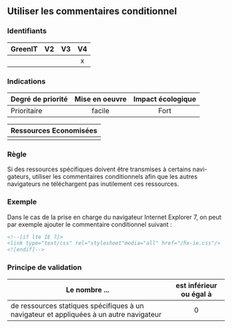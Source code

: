 ## Utiliser les commentaires conditionnel
### Identifiants

| GreenIT |  V2  |  V3  |  V4  |
|---------|:----:|:----:|:----:|
|      |   |   |  x   |

### Indications

| Degré de priorité |      Mise en oeuvre       |  Impact écologique    | 
|-------------------|:-------------------------:|:---------------------:|
|  Prioritaire      |   facile                  |  Fort                 | 


|Ressources Economisées                                      |
|:----------------------------------------------------------:|
|    |

### Règle

Si des ressources spécifiques doivent être transmises à certains navi- gateurs, utiliser les commentaires conditionnels afin que les autres navigateurs ne téléchargent pas inutilement ces ressources.

### Exemple

Dans le cas de la prise en charge du navigateur Internet Explorer 7, on peut par exemple ajouter le commentaire conditionnel suivant :
```html
<!--[if lte IE 7]>
<link type="text/css" rel="stylesheet"media="all" href="/ﬁx-ie.css"/>
<![endif]-->
```

### Principe de validation

| Le nombre ...     | est inférieur ou égal à   |  
|-------------------|:-------------------------:|
| de ressources statiques spécifiques à un navigateur et appliquées à un autre navigateur  | 0  |
